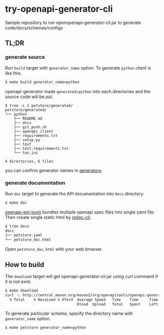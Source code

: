 # try-openapi-generator-cli

Sample repository to run openopenapi-generator-cli.jar to generate code/docs/schemas/configs

## TL;DR

### generate source

Run `build` target with `generator_name` option. To generate `python` client is like this.

```bash
$ make build generator_name=python
```

openapi-generator made `generated/python` into each directories and the source code will be put.

```
$ tree -L 2 petstore/generated/
petstore/generated/
└── python
    ├── README.md
    ├── docs
    ├── git_push.sh
    ├── openapi_client
    ├── requirements.txt
    ├── setup.py
    ├── test
    ├── test-requirements.txt
    └── tox.ini

4 directories, 6 files
```

you can confirm generator names in [generators](https://openapi-generator.tech/docs/generators.html).

### generate documentation

Run `doc` target to generate the API documentation into `docs` directory.

```bash
$ make doc
```

[openapi-ext-tools](https://github.com/t2y/openapi-ext-tools) bundles multiple openapi spec files into single yaml file. Then create single static html by [redoc-cli](https://github.com/Redocly/redoc/tree/master/cli).

```bash
$ tree docs
docs
├── petstore.yaml
└── petstore_doc.html
```

Open `petstore_doc.html` with your web browser.

## How to build

The `download` target will get openapi-generator-cli.jar using curl command if it is not exist.

```bash
$ make download
curl -L http://central.maven.org/maven2/org/openapitools/openapi-generator-cli/4.2.1/openapi-generator-cli-4.2.1.jar -o openapi-generator-cli-4.2.1.jar
  % Total    % Received % Xferd  Average Speed   Time    Time     Time  Current
                                 Dload  Upload   Total   Spent    Left  Speed
```

To generate particular schema, specify the directory name with `generator_name` option.

```bash
$ make petstore generator_name=python
```
